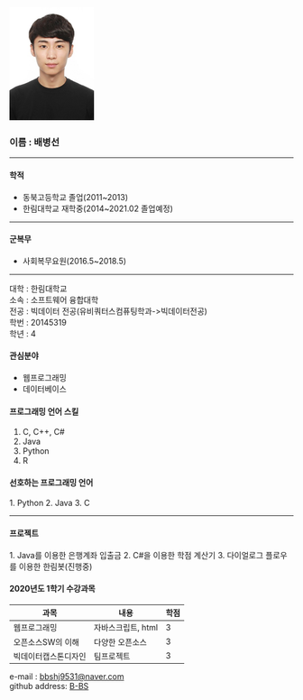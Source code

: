 <img src=bbs.jpg width=150 height=200>
<h3>이름 : 배병선</h3>

---

<h4>학적</h4>

* 동북고등학교 졸업(2011~2013)  
* 한림대학교 재학중(2014~2021.02 졸업예정)  

---  
<h4>군복무</h4>

* 사회복무요원(2016.5~2018.5)  

---
대학 : 한림대학교   
소속 : 소프트웨어 융합대학  
전공 : 빅데이터 전공(유비쿼터스컴퓨팅학과->빅데이터전공)  
학번 : 20145319    
학년 : 4  



<h4>관심분야</h4>

* 웹프로그래밍  
* 데이터베이스  

<h4>프로그래밍 언어 스킬</h4>   

1. C, C++, C#      
2. Java    
3. Python    
4. R    

<h4>선호하는 프로그래밍 언어</h4>   
1. Python 2. Java 3. C   

----

<h4>프로젝트</h4>
1. Java를 이용한 은행계좌 입출금    
2. C#을 이용한 학점 계산기    
3. 다이얼로그 플로우를 이용한 한림봇(진행중)      


<h4>2020년도 1학기 수강과목</h4>   

|과목|내용|학점|
|---|---|---|
|웹프로그래밍|자바스크립트, html|3|   
|오픈소스SW의 이해|다양한 오픈소스|3|   
|빅데이터캡스톤디자인|팀프로젝트|3|   

e-mail : bbshj9531@naver.com    
github address: [B-BS][github]  

[github]:http://github.com/bbshj9531   


